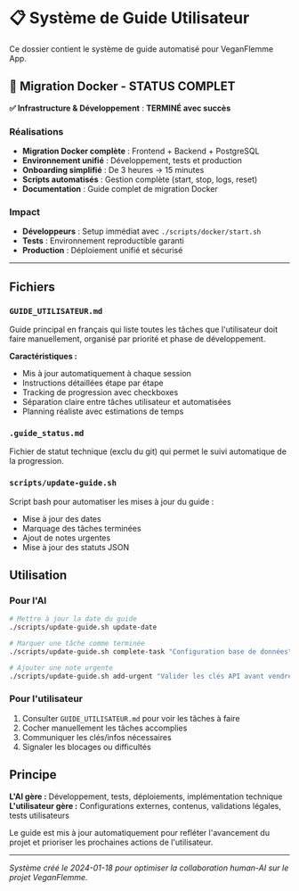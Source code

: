# 📋 Système de Guide Utilisateur

Ce dossier contient le système de guide automatisé pour VeganFlemme App.

## 🐳 Migration Docker - STATUS COMPLET

**✅ Infrastructure & Développement** : **TERMINÉ avec succès**

### Réalisations
- **Migration Docker complète** : Frontend + Backend + PostgreSQL
- **Environnement unifié** : Développement, tests et production
- **Onboarding simplifié** : De 3 heures → 15 minutes 
- **Scripts automatisés** : Gestion complète (start, stop, logs, reset)
- **Documentation** : Guide complet de migration Docker

### Impact
- **Développeurs** : Setup immédiat avec `./scripts/docker/start.sh`
- **Tests** : Environnement reproductible garanti
- **Production** : Déploiement unifié et sécurisé

---

## Fichiers

### `GUIDE_UTILISATEUR.md`
Guide principal en français qui liste toutes les tâches que l'utilisateur doit faire manuellement, organisé par priorité et phase de développement.

**Caractéristiques :**
- Mis à jour automatiquement à chaque session
- Instructions détaillées étape par étape
- Tracking de progression avec checkboxes
- Séparation claire entre tâches utilisateur et automatisées
- Planning réaliste avec estimations de temps

### `.guide_status.md`
Fichier de statut technique (exclu du git) qui permet le suivi automatique de la progression.

### `scripts/update-guide.sh`
Script bash pour automatiser les mises à jour du guide :
- Mise à jour des dates
- Marquage des tâches terminées
- Ajout de notes urgentes
- Mise à jour des statuts JSON

## Utilisation

### Pour l'AI
```bash
# Mettre à jour la date du guide
./scripts/update-guide.sh update-date

# Marquer une tâche comme terminée
./scripts/update-guide.sh complete-task "Configuration base de données"

# Ajouter une note urgente
./scripts/update-guide.sh add-urgent "Valider les clés API avant vendredi"
```

### Pour l'utilisateur
1. Consulter `GUIDE_UTILISATEUR.md` pour voir les tâches à faire
2. Cocher manuellement les tâches accomplies
3. Communiquer les clés/infos nécessaires
4. Signaler les blocages ou difficultés

## Principe

**L'AI gère :** Développement, tests, déploiements, implémentation technique
**L'utilisateur gère :** Configurations externes, contenus, validations légales, tests utilisateurs

Le guide est mis à jour automatiquement pour refléter l'avancement du projet et prioriser les prochaines actions de l'utilisateur.

---

*Système créé le 2024-01-18 pour optimiser la collaboration human-AI sur le projet VeganFlemme.*